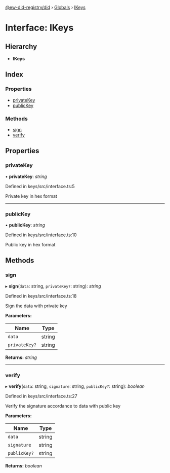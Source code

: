 [@ew-did-registry/did](../README.md) › [Globals](../globals.md) › [IKeys](ikeys.md)

# Interface: IKeys

## Hierarchy

* **IKeys**

## Index

### Properties

* [privateKey](ikeys.md#privatekey)
* [publicKey](ikeys.md#publickey)

### Methods

* [sign](ikeys.md#sign)
* [verify](ikeys.md#verify)

## Properties

###  privateKey

• **privateKey**: *string*

Defined in keys/src/interface.ts:5

Private key in hex format

___

###  publicKey

• **publicKey**: *string*

Defined in keys/src/interface.ts:10

Public key in hex format

## Methods

###  sign

▸ **sign**(`data`: string, `privateKey?`: string): *string*

Defined in keys/src/interface.ts:18

Sign the data with private key

**Parameters:**

Name | Type |
------ | ------ |
`data` | string |
`privateKey?` | string |

**Returns:** *string*

___

###  verify

▸ **verify**(`data`: string, `signature`: string, `publicKey?`: string): *boolean*

Defined in keys/src/interface.ts:27

Verify the signature accordance to data with public key

**Parameters:**

Name | Type |
------ | ------ |
`data` | string |
`signature` | string |
`publicKey?` | string |

**Returns:** *boolean*
